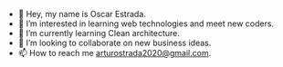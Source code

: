 - 👋 Hey, my name is Oscar Estrada.
- 👀 I’m interested in learning web technologies and meet new coders.
- 🌱 I’m currently learning Clean architecture.
- 💞️ I’m looking to collaborate on new business ideas.
- 📫 How to reach me arturostrada2020@gmail.com.

<!---
OscarStrada/OscarStrada is a ✨ special ✨ repository because its `README.md` (this file) appears on your GitHub profile.
You can click the Preview link to take a look at your changes.
--->

